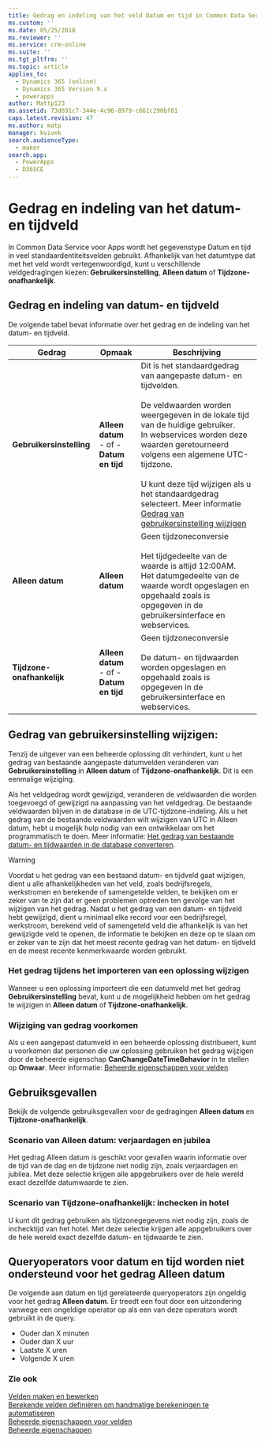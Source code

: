 ```yaml
---
title: Gedrag en indeling van het veld Datum en tijd in Common Data Service voor Apps | MicrosoftDocs
ms.custom: ''
ms.date: 05/25/2018
ms.reviewer: ''
ms.service: crm-online
ms.suite: ''
ms.tgt_pltfrm: ''
ms.topic: article
applies_to:
  - Dynamics 365 (online)
  - Dynamics 365 Version 9.x
  - powerapps
author: Mattp123
ms.assetid: 73d691c7-344e-4c96-8979-c661c290bf81
caps.latest.revision: 47
ms.author: matp
manager: kvivek
search.audienceType:
  - maker
search.app:
  - PowerApps
  - D365CE
---
```

# <a name="behavior-and-format-of-the-date-and-time-field"></a>Gedrag en indeling van het datum- en tijdveld

In Common Data Service voor Apps wordt het gegevenstype Datum en tijd in veel standaardentiteitsvelden gebruikt. Afhankelijk van het datumtype dat met het veld wordt vertegenwoordigd, kunt u verschillende veldgedragingen kiezen: **Gebruikersinstelling**, **Alleen datum** of **Tijdzone-onafhankelijk**.  
  
<a name="Behavior"></a>   

## <a name="date-and-time-field-behavior-and-format"></a>Gedrag en indeling van datum- en tijdveld  

De volgende tabel bevat informatie over het gedrag en de indeling van het datum- en tijdveld.  
  
|Gedrag|Opmaak|Beschrijving|  
|--------------|------------|-------------------------------|  
|**Gebruikersinstelling** |**Alleen datum**<br />- of -<br />**Datum en tijd**|Dit is het standaardgedrag van aangepaste datum- en tijdvelden.<br /><br />De veldwaarden worden weergegeven in de lokale tijd van de huidige gebruiker.<br />In webservices worden deze waarden geretourneerd volgens een algemene UTC-tijdzone.<br /><br />U kunt deze tijd wijzigen als u het standaardgedrag selecteert. Meer informatie [Gedrag van gebruikersinstelling wijzigen](#change-user-local-behavior)|  
|**Alleen datum**|**Alleen datum**|Geen tijdzoneconversie<br /><br />Het tijdgedeelte van de waarde is altijd 12:00AM.<br />Het datumgedeelte van de waarde wordt opgeslagen en opgehaald zoals is opgegeven in de gebruikersinterface en webservices.|  
|**Tijdzone-onafhankelijk**|**Alleen datum**<br />- of -<br />**Datum en tijd**|Geen tijdzoneconversie<br /><br />De datum- en tijdwaarden worden opgeslagen en opgehaald zoals is opgegeven in de gebruikersinterface en webservices.|  

## <a name="change-user-local-behavior"></a>Gedrag van gebruikersinstelling wijzigen:

Tenzij de uitgever van een beheerde oplossing dit verhindert, kunt u het gedrag van bestaande aangepaste datumvelden veranderen van **Gebruikersinstelling** in **Alleen datum** of **Tijdzone-onafhankelijk**. Dit is een eenmalige wijziging.

Als het veldgedrag wordt gewijzigd, veranderen de veldwaarden die worden toegevoegd of gewijzigd na aanpassing van het veldgedrag. De bestaande veldwaarden blijven in de database in de UTC-tijdzone-indeling. Als u het gedrag van de bestaande veldwaarden wilt wijzigen van UTC in Alleen datum, hebt u mogelijk hulp nodig van een ontwikkelaar om het programmatisch te doen. Meer informatie:  [Het gedrag van bestaande datum- en tijdwaarden in de database converteren](/dynamics365/customer-engagement/developer/behavior-format-date-time-attribute#convert-behavior-of-existing-date-and-time-values-in-the-database). 

> [!WARNING]
> Voordat u het gedrag van een bestaand datum- en tijdveld gaat wijzigen, dient u alle afhankelijkheden van het veld, zoals bedrijfsregels, werkstromen en berekende of samengetelde velden, te bekijken om er zeker van te zijn dat er geen problemen optreden ten gevolge van het wijzigen van het gedrag. Nadat u het gedrag van een datum- en tijdveld hebt gewijzigd, dient u minimaal elke record voor een bedrijfsregel, werkstroom, berekend veld of samengeteld veld die afhankelijk is van het gewijzigde veld te openen, de informatie te bekijken en deze op te slaan om er zeker van te zijn dat het meest recente gedrag van het datum- en tijdveld en de meest recente kenmerkwaarde worden gebruikt. 

### <a name="change-behavior-during-a-solution-import"></a>Het gedrag tijdens het importeren van een oplossing wijzigen

Wanneer u een oplossing importeert die een datumveld met het gedrag **Gebruikersinstelling** bevat, kunt u de mogelijkheid hebben om het gedrag te wijzigen in **Alleen datum** of **Tijdzone-onafhankelijk**.  

### <a name="prevent-changing-behavior"></a>Wijziging van gedrag voorkomen

Als u een aangepast datumveld in een beheerde oplossing distribueert, kunt u voorkomen dat personen die uw oplossing gebruiken het gedrag wijzigen door de beheerde eigenschap **CanChangeDateTimeBehavior** in te stellen op **Onwaar**. Meer informatie: [Beheerde eigenschappen voor velden](set-managed-properties-metadata.md#field-managed-properties)
  
## <a name="use-cases"></a>Gebruiksgevallen

Bekijk de volgende gebruiksgevallen voor de gedragingen **Alleen datum** en **Tijdzone-onafhankelijk**.

### <a name="date-only-scenario-birthdays-and-anniversaries"></a>Scenario van Alleen datum: verjaardagen en jubilea

Het gedrag Alleen datum is geschikt voor gevallen waarin informatie over de tijd van de dag en de tijdzone niet nodig zijn, zoals verjaardagen en jubilea. Met deze selectie krijgen alle appgebruikers over de hele wereld exact dezelfde datumwaarde te zien.  
  
### <a name="time-zone-independent-scenario-hotel-check-in"></a>Scenario van Tijdzone-onafhankelijk: inchecken in hotel

U kunt dit gedrag gebruiken als tijdzonegegevens niet nodig zijn, zoals de inchecktijd van het hotel. Met deze selectie krijgen alle appgebruikers over de hele wereld exact dezelfde datum- en tijdwaarde te zien.  


## <a name="date-and-time-query-operators-not-supported-for-date-only-behavior"></a>Queryoperators voor datum en tijd worden niet ondersteund voor het gedrag Alleen datum  

De volgende aan datum en tijd gerelateerde queryoperators zijn ongeldig voor het gedrag **Alleen datum**. Er treedt een fout door een uitzondering vanwege een ongeldige operator op als een van deze operators wordt gebruikt in de query.  
  
- Ouder dan X minuten  
- Ouder dan X uur  
- Laatste X uren  
- Volgende X uren  

  
### <a name="see-also"></a>Zie ook

[Velden maken en bewerken](create-edit-fields.md)<br />
[Berekende velden definiëren om handmatige berekeningen te automatiseren](define-calculated-fields.md)<br />
[Beheerde eigenschappen voor velden](set-managed-properties-metadata.md#field-managed-properties)<br />
[Beheerde eigenschappen](solutions-overview.md#managed-properties)

